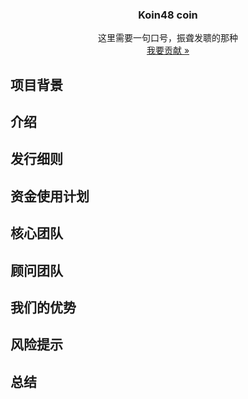 <p>
  <h3 align="center">Koin48 coin</h3>
  <p align="center">
    这里需要一句口号，振聋发聩的那种
  <br />
  <a href='https://github.com/BNB48Club/whitepaper'>我要贡献 »</a>
  </p>
</p>

## 项目背景

## 介绍

## 发行细则

## 资金使用计划

## 核心团队

## 顾问团队

## 我们的优势

## 风险提示

## 总结
